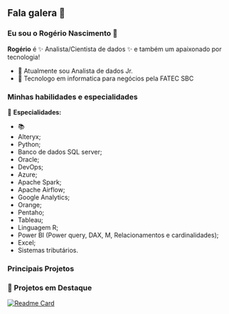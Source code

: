 
## Fala galera 👋
### Eu sou o Rogério Nascimento 👋

**Rogério** é ✨ Analista/Cientista de dados ✨ e também um apaixonado por tecnologia!

- 🔭 Atualmente sou Analista de dados Jr.
- 🌱 Tecnologo em informatica para negócios pela FATEC SBC


### Minhas habilidades e especialidades
📱 **Especialidades:**
- 📚   
- Alteryx;
-	Python;
-	Banco de dados SQL server;
-	Oracle;
-	DevOps;
-	Azure;
-	Apache Spark;
-	Apache Airflow;
-	Google Analytics;
-	Orange;
-	Pentaho;
-	Tableau;
-	Linguagem R;
-	Power BI (Power query, DAX, M, Relacionamentos e cardinalidades);
-	Excel;
-	Sistemas tributários. 



### Principais Projetos
### 📌 Projetos em Destaque

[![Readme Card](https://github.com/Rogerio-Nascimento/Rogerio-Nascimento.md/assets/87660080/87573a2e-69e2-4f97-b823-fa11e344bc07)
](https://github.com/Rogerio-Nascimento/Projeto_Automacao_Procedures)

